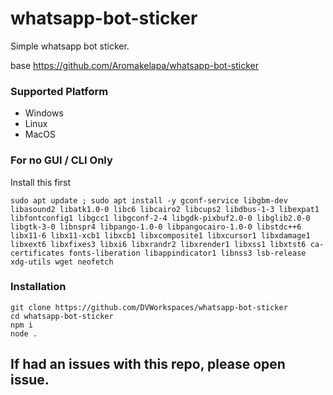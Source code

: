 # whatsapp-bot-sticker
Simple whatsapp bot sticker.

base https://github.com/Aromakelapa/whatsapp-bot-sticker
### Supported Platform
- Windows
- Linux
- MacOS


### For no GUI / CLI Only
Install this first
```
sudo apt update ; sudo apt install -y gconf-service libgbm-dev libasound2 libatk1.0-0 libc6 libcairo2 libcups2 libdbus-1-3 libexpat1 libfontconfig1 libgcc1 libgconf-2-4 libgdk-pixbuf2.0-0 libglib2.0-0 libgtk-3-0 libnspr4 libpango-1.0-0 libpangocairo-1.0-0 libstdc++6 libx11-6 libx11-xcb1 libxcb1 libxcomposite1 libxcursor1 libxdamage1 libxext6 libxfixes3 libxi6 libxrandr2 libxrender1 libxss1 libxtst6 ca-certificates fonts-liberation libappindicator1 libnss3 lsb-release xdg-utils wget neofetch
```

### Installation

```
git clone https://github.com/DVWorkspaces/whatsapp-bot-sticker
cd whatsapp-bot-sticker
npm i
node .
```

## If had an issues with this repo, please open issue.
